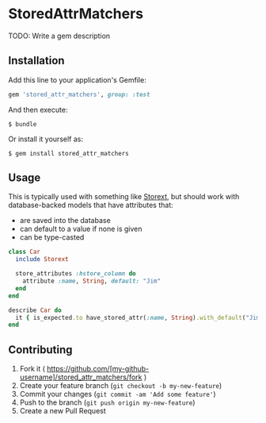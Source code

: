 # StoredAttrMatchers

TODO: Write a gem description

## Installation

Add this line to your application's Gemfile:

```ruby
gem 'stored_attr_matchers', group: :test
```

And then execute:

    $ bundle

Or install it yourself as:

    $ gem install stored_attr_matchers

## Usage

This is typically used with something like [Storext](https://rubygems.org/gems/storext), but should work with database-backed models that have attributes that:

- are saved into the database
- can default to a value if none is given
- can be type-casted

```ruby
class Car
  include Storext

  store_attributes :hstore_column do
    attribute :name, String, default: "Jim"
  end
end

describe Car do
  it { is_expected.to have_stored_attr(:name, String).with_default("Jim") }
end
```

## Contributing

1. Fork it ( https://github.com/[my-github-username]/stored_attr_matchers/fork )
2. Create your feature branch (`git checkout -b my-new-feature`)
3. Commit your changes (`git commit -am 'Add some feature'`)
4. Push to the branch (`git push origin my-new-feature`)
5. Create a new Pull Request
